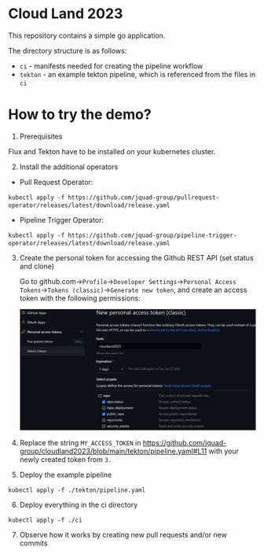 # Cloud Land 2023

This repository contains a simple go application. 

The directory structure is as follows:
- `ci` - manifests needed for creating the pipeline workflow
- `tekton` - an example tekton pipeline, which is referenced from the files in `ci` 


# How to try the demo?

1. Prerequisites

Flux and Tekton have to be installed on your kubernetes cluster. 

2. Install the additional operators

- Pull Request Operator: 
```
kubectl apply -f https://github.com/jquad-group/pullrequest-operator/releases/latest/download/release.yaml
```
- Pipeline Trigger Operator: 
```
kubectl apply -f https://github.com/jquad-group/pipeline-trigger-operator/releases/latest/download/release.yaml
```

3. Create the personal token for accessing the Github REST API (set status and clone)

    Go to github.com->`Profile`->`Developer Settings`->`Personal Access Tokens`->`Tokens (classic)`->`Generate new token`, and create an access token with the following permissions:

    ![Token](https://github.com/jquad-group/cloudland2023/blob/main/tekton/img/github_token_permissions.png)

4. Replace the string `MY_ACCESS_TOKEN` in https://github.com/jquad-group/cloudland2023/blob/main/tekton/pipeline.yaml#L11 with your newly created token from `3.` 

5. Deploy the example pipeline

```
kubectl apply -f ./tekton/pipeline.yaml
```

6. Deploy everything in the ci directory

```
kubectl apply -f ./ci
```

7. Observe how it works by creating new pull requests and/or new commits